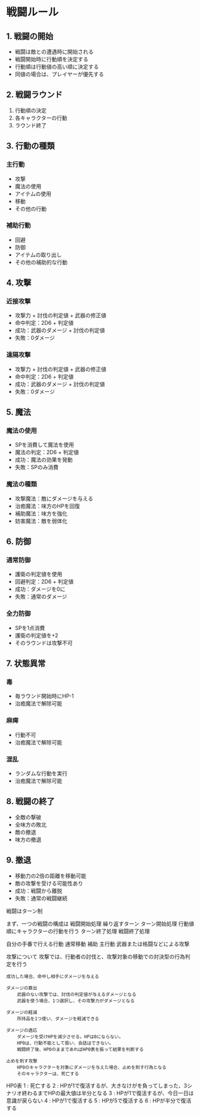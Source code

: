 # 戦闘ルール

## 1. 戦闘の開始
- 戦闘は敵との遭遇時に開始される
- 戦闘開始時に行動順を決定する
- 行動順は行動値の高い順に決定する
- 同値の場合は、プレイヤーが優先する

## 2. 戦闘ラウンド
1. 行動順の決定
2. 各キャラクターの行動
3. ラウンド終了

## 3. 行動の種類
### 主行動
- 攻撃
- 魔法の使用
- アイテムの使用
- 移動
- その他の行動

### 補助行動
- 回避
- 防御
- アイテムの取り出し
- その他の補助的な行動

## 4. 攻撃
### 近接攻撃
- 攻撃力 + 討伐の判定値 + 武器の修正値
- 命中判定：2D6 + 判定値
- 成功：武器のダメージ + 討伐の判定値
- 失敗：0ダメージ

### 遠隔攻撃
- 攻撃力 + 討伐の判定値 + 武器の修正値
- 命中判定：2D6 + 判定値
- 成功：武器のダメージ + 討伐の判定値
- 失敗：0ダメージ

## 5. 魔法
### 魔法の使用
- SPを消費して魔法を使用
- 魔法の判定：2D6 + 判定値
- 成功：魔法の効果を発動
- 失敗：SPのみ消費

### 魔法の種類
- 攻撃魔法：敵にダメージを与える
- 治癒魔法：味方のHPを回復
- 補助魔法：味方を強化
- 妨害魔法：敵を弱体化

## 6. 防御
### 通常防御
- 護衛の判定値を使用
- 回避判定：2D6 + 判定値
- 成功：ダメージを0に
- 失敗：通常のダメージ

### 全力防御
- SPを1点消費
- 護衛の判定値を+2
- そのラウンドは攻撃不可

## 7. 状態異常
### 毒
- 毎ラウンド開始時にHP-1
- 治癒魔法で解除可能

### 麻痺
- 行動不可
- 治癒魔法で解除可能

### 混乱
- ランダムな行動を実行
- 治癒魔法で解除可能

## 8. 戦闘の終了
- 全敵の撃破
- 全味方の敗北
- 敵の撤退
- 味方の撤退

## 9. 撤退
- 移動力の2倍の距離を移動可能
- 敵の攻撃を受ける可能性あり
- 成功：戦闘から離脱
- 失敗：通常の戦闘継続

戦闘はターン制

まず、一つの戦闘の構成は
    戦闘開始処理
        繰り返すターン
            ターン開始処理
            行動値順にキャラクターの行動を行う
            ターン終了処理
    戦闘終了処理


自分の手番で行える行動
    通常移動
    補助
    主行動
        武器または格闘などによる攻撃

攻撃について
    攻撃では、行動者の討伐と、攻撃対象の移動での対決型の行為判定を行う

    成功した場合、命中し相手にダメージを与える
    
    ダメージの算出
        武器のない攻撃では、討伐の判定値が与えるダメージとなる
        武器を使う場合、1つ選択し、その攻撃力がダメージとなる
    
    ダメージの軽減
        所持品を1つ使い、ダメージを軽減できる

    ダメージの適応
        ダメージを受けHPを減少させる。HPは0にならない。
        HP0は、行動不能として扱い、会話はできない。
        戦闘終了後、HP0のままであればHP0表を振って結果を判断する

    止めを刺す攻撃
        HP0のキャラクターを対象にダメージを与えた場合、止めを刺す行為となる
        そのキャラクターは、死亡する

HP0表
    1 : 死亡する
    2 : HPが1で復活するが、大きなけがを負ってしまった、3シナリオ終わるまでHPの最大値は半分となる
    3 : HPが1で復活するが、今日一日は意識が戻らない
    4 : HPが1で復活する
    5 : HPが5で復活する
    6 : HPが半分で復活する